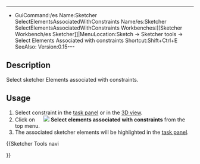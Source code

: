 ---
- GuiCommand:/es   Name:Sketcher SelectElementsAssociatedWithConstraints   Name/es:Sketcher SelectElementsAssociatedWithConstraints   Workbenches:[[Sketcher Workbench/es   Sketcher]]|MenuLocation:Sketch → Sketcher tools → Select Elements Associated with constraints   Shortcut:Shift+Ctrl+E   SeeAlso:   Version:0.15---


</div>

## Description

Select sketcher Elements associated with constraints.

## Usage

1.  Select constraint in the [task panel](Task_panel.md) or in the [3D view](3D_view.md).
2.  Click on **<img src=images/Sketcher_SelectElementsAssociatedWithConstraints.svg style="width:16px"> <img src=images/Sketcher_SelectElementsAssociatedWithConstraints.svg style="width:Select Elements Associated With Constraints](Sketcher_SelectElementsAssociatedWithConstraints.md)** or choose **Sketch → Sketcher tools → [16px"> Select elements associated with constraints** from the top menu.
3.  The associated sketcher elements will be highlighted in the [task panel](Task_panel.md).





{{Sketcher Tools navi

}} 
